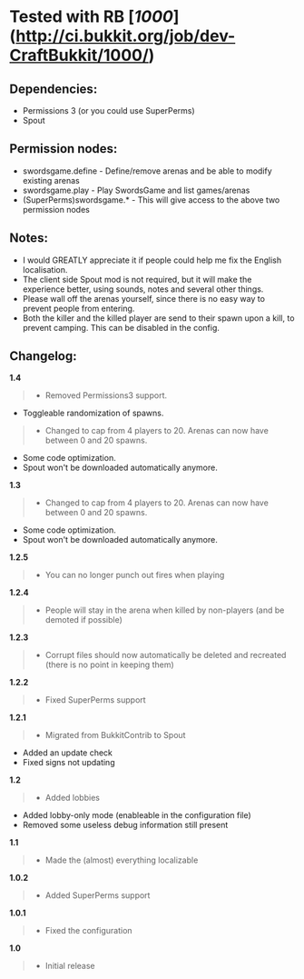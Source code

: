 # Tested with RB [_1000_] (http://ci.bukkit.org/job/dev-CraftBukkit/1000/)
## Dependencies:
-   Permissions 3 (or you could use SuperPerms)
-   Spout

## Permission nodes:
-   swordsgame.define - Define/remove arenas and be able to modify existing arenas
-   swordsgame.play - Play SwordsGame and list games/arenas
-   (SuperPerms)swordsgame.* - This will give access to the above two permission nodes

## Notes:
-   I would GREATLY appreciate it if people could help me fix the English localisation.
-   The client side Spout mod is not required, but it will make the experience better, using sounds, notes and several other things.
-   Please wall off the arenas yourself, since there is no easy way to prevent people from entering.
-   Both the killer and the killed player are send to their spawn upon a kill, to prevent camping. This can be disabled in the config.

## Changelog:

__1.4__

> -   Removed Permissions3 support.
-   Toggleable randomization of spawns.

> -   Changed to cap from 4 players to 20. Arenas can now have between 0 and 20 spawns.
-   Some code optimization.
-   Spout won't be downloaded automatically anymore.

__1.3__

> -   Changed to cap from 4 players to 20. Arenas can now have between 0 and 20 spawns.
-   Some code optimization.
-   Spout won't be downloaded automatically anymore.

__1.2.5__

> -   You can no longer punch out fires when playing

__1.2.4__

> -   People will stay in the arena when killed by non-players (and be demoted if possible)

__1.2.3__

> -   Corrupt files should now automatically be deleted and recreated (there is no point in keeping them)

__1.2.2__

> -   Fixed SuperPerms support

__1.2.1__

> -   Migrated from BukkitContrib to Spout
-   Added an update check
-   Fixed signs not updating

__1.2__

> -   Added lobbies
-   Added lobby-only mode (enableable in the configuration file)
-   Removed some useless debug information still present

__1.1__

> -   Made the (almost) everything localizable

__1.0.2__

> -   Added SuperPerms support

__1.0.1__

> -   Fixed the configuration

__1.0__

> -   Initial release
